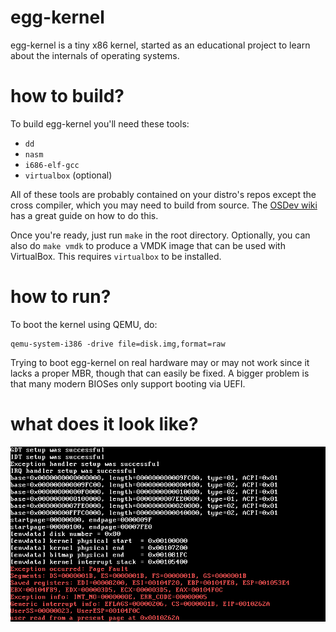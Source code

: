 # egg-kernel
egg-kernel is a tiny x86 kernel, started as an educational project to learn about the internals of operating systems.

# how to build?

To build egg-kernel you'll need these tools:

* `dd`
* `nasm`
* `i686-elf-gcc`
* `virtualbox` (optional)

All of these tools are probably contained on your distro's repos except the cross compiler, which you may need to build from source. The [OSDev wiki](https://wiki.osdev.org/GCC_Cross-Compiler) has a great guide on how to do this.

Once you're ready, just run `make` in the root directory. Optionally, you can also do `make vmdk` to produce a VMDK image that can be used with VirtualBox. This requires `virtualbox` to be installed.

# how to run?

To boot the kernel using QEMU, do:

```
qemu-system-i386 -drive file=disk.img,format=raw
```

Trying to boot egg-kernel on real hardware may or may not work since it lacks a proper MBR, though that can easily be fixed. A bigger problem is that many modern BIOSes only support booting via UEFI.

# what does it look like?
![image of OS](picture.png)